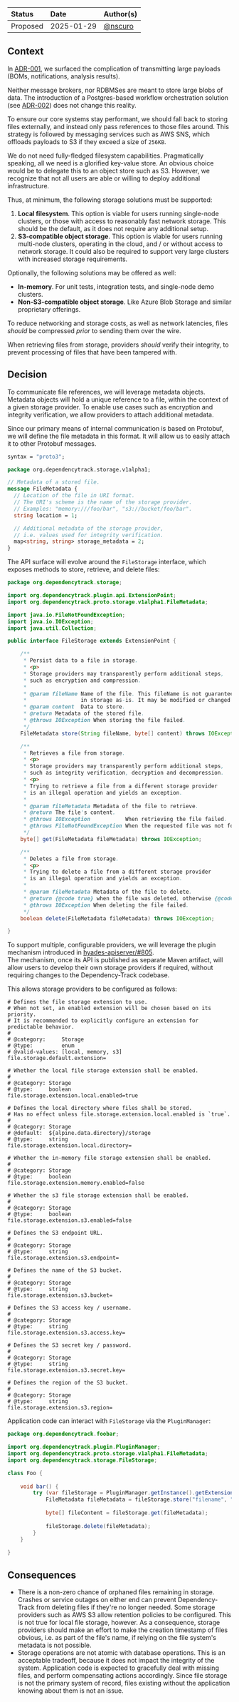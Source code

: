 | Status   | Date       | Author(s)                            |
|:---------|:-----------|:-------------------------------------|
| Proposed | 2025-01-29 | [@nscuro](https://github.com/nscuro) |

## Context

In [ADR-001], we surfaced the complication of transmitting large payloads (BOMs, notifications, analysis results).

Neither message brokers, nor RDBMSes are meant to store large blobs of data.
The introduction of a Postgres-based workflow orchestration solution (see [ADR-002]) does not change this reality.

To ensure our core systems stay performant, we should fall back to storing files externally,
and instead only pass references to those files around. This strategy is followed by messaging
services such as AWS SNS, which offloads payloads to S3 if they exceed a size of `256KB`.

We do not need fully-fledged filesystem capabilities. Pragmatically speaking, all we need is
a glorified key-value store. An obvious choice would be to delegate this to an object store
such as S3. However, we recognize that not all users are able or willing to deploy additional
infrastructure.

Thus, at minimum, the following storage solutions must be supported:

1. **Local filesystem**. This option is viable for users running single-node clusters, or those with
   access to reasonably fast network storage. This should be the default, as it does not require any
   additional setup.
2. **S3-compatible object storage**. This option is viable for users running multi-node clusters,
   operating in the cloud, and / or without access to network storage. It could also be required
   to support very large clusters with increased storage requirements.

Optionally, the following solutions may be offered as well:

* **In-memory**. For unit tests, integration tests, and single-node demo clusters.
* **Non-S3-compatible object storage**. Like Azure Blob Storage and similar proprietary offerings.

To reduce networking and storage costs, as well as network latencies,
files *should* be compressed *prior* to sending them over the wire.

When retrieving files from storage, providers *should* verify their integrity, 
to prevent processing of files that have been tampered with.

## Decision

To communicate file references, we will leverage metadata objects. Metadata objects will hold a unique
reference to a file, within the context of a given storage provider. To enable use cases such as encryption
and integrity verification, we allow providers to attach additional metadata.

Since our primary means of internal communication is based on Protobuf, we will define the file metadata
in this format. It will allow us to easily attach it to other Protobuf messages.

```protobuf linenums="1"
syntax = "proto3";

package org.dependencytrack.storage.v1alpha1;

// Metadata of a stored file.
message FileMetadata {
  // Location of the file in URI format.
  // The URI's scheme is the name of the storage provider.
  // Examples: "memory:///foo/bar", "s3://bucket/foo/bar".
  string location = 1;

  // Additional metadata of the storage provider,
  // i.e. values used for integrity verification.
  map<string, string> storage_metadata = 2;
}
```

The API surface will evolve around the `FileStorage` interface, which exposes methods to
store, retrieve, and delete files:

```java linenums="1"
package org.dependencytrack.storage;

import org.dependencytrack.plugin.api.ExtensionPoint;
import org.dependencytrack.proto.storage.v1alpha1.FileMetadata;

import java.io.FileNotFoundException;
import java.io.IOException;
import java.util.Collection;

public interface FileStorage extends ExtensionPoint {

    /**
     * Persist data to a file in storage.
     * <p>
     * Storage providers may transparently perform additional steps,
     * such as encryption and compression.
     *
     * @param fileName Name of the file. This fileName is not guaranteed to be reflected
     *                 in storage as-is. It may be modified or changed entirely.
     * @param content  Data to store.
     * @return Metadata of the stored file.
     * @throws IOException When storing the file failed.
     */
    FileMetadata store(String fileName, byte[] content) throws IOException;

    /**
     * Retrieves a file from storage.
     * <p>
     * Storage providers may transparently perform additional steps,
     * such as integrity verification, decryption and decompression.
     * <p>
     * Trying to retrieve a file from a different storage provider
     * is an illegal operation and yields an exception.
     *
     * @param fileMetadata Metadata of the file to retrieve.
     * @return The file's content.
     * @throws IOException           When retrieving the file failed.
     * @throws FileNotFoundException When the requested file was not found.
     */
    byte[] get(FileMetadata fileMetadata) throws IOException;

    /**
     * Deletes a file from storage.
     * <p>
     * Trying to delete a file from a different storage provider
     * is an illegal operation and yields an exception.
     *
     * @param fileMetadata Metadata of the file to delete.
     * @return {@code true} when the file was deleted, otherwise {@code false}.
     * @throws IOException When deleting the file failed.
     */
    boolean delete(FileMetadata fileMetadata) throws IOException;

}
```

To support multiple, configurable providers, we will leverage the plugin mechanism introduced in [hyades-apiserver/#805].  
The mechanism, once its API is published as separate Maven artifact, will allow users to develop their own storage
providers if required, without requiring changes to the Dependency-Track codebase.

This allows storage providers to be configured as follows:

```properties linenums="1"
# Defines the file storage extension to use.
# When not set, an enabled extension will be chosen based on its priority.
# It is recommended to explicitly configure an extension for predictable behavior.
#
# @category:     Storage
# @type:         enum
# @valid-values: [local, memory, s3]
file.storage.default.extension=

# Whether the local file storage extension shall be enabled.
#
# @category: Storage
# @type:     boolean
file.storage.extension.local.enabled=true

# Defines the local directory where files shall be stored.
# Has no effect unless file.storage.extension.local.enabled is `true`.
#
# @category: Storage
# @default:  ${alpine.data.directory}/storage
# @type:     string
file.storage.extension.local.directory=

# Whether the in-memory file storage extension shall be enabled.
#
# @category: Storage
# @type:     boolean
file.storage.extension.memory.enabled=false

# Whether the s3 file storage extension shall be enabled.
#
# @category: Storage
# @type:     boolean
file.storage.extension.s3.enabled=false

# Defines the S3 endpoint URL.
#
# @category: Storage
# @type:     string
file.storage.extension.s3.endpoint=

# Defines the name of the S3 bucket.
#
# @category: Storage
# @type:     string
file.storage.extension.s3.bucket=

# Defines the S3 access key / username.
#
# @category: Storage
# @type:     string
file.storage.extension.s3.access.key=

# Defines the S3 secret key / password.
#
# @category: Storage
# @type:     string
file.storage.extension.s3.secret.key=

# Defines the region of the S3 bucket.
#
# @category: Storage
# @type:     string
file.storage.extension.s3.region=
```

Application code can interact with `FileStorage` via the `PluginManager`:

```java linenums="1"
package org.dependencytrack.foobar;

import org.dependencytrack.plugin.PluginManager;
import org.dependencytrack.proto.storage.v1alpha1.FileMetadata;
import org.dependencytrack.storage.FileStorage;

class Foo {
    
    void bar() {
        try (var fileStorage = PluginManager.getInstance().getExtension(FileStorage.class)) {
            FileMetadata fileMetadata = fileStorage.store("filename", "content".getBytes());
            
            byte[] fileContent = fileStorage.get(fileMetadata);
            
            fileStorage.delete(fileMetadata);
        }
    }
    
}
```

## Consequences

* There is a non-zero chance of orphaned files remaining in storage. Crashes or service outages on either end
  can prevent Dependency-Track from deleting files if they're no longer needed. Some storage providers such as
  AWS S3 allow retention policies to be configured. This is not true for local file storage, however.
  As a consequence, storage providers should make an effort to make the creation timestamp of files obvious,
  i.e. as part of the file's name, if relying on the file system's metadata is not possible.
* Storage operations are not atomic with database operations. This is an acceptable tradeoff,
  because it does not impact the integrity of the system. Application code is expected to gracefully
  deal with missing files, and perform compensating actions accordingly. Since file storage is not the
  primary system of record, files existing without the application knowing about them is not an issue.

[ADR-001]: 001-drop-kafka-dependency.md
[ADR-002]: 002-workflow-orchestration.md

[hyades-apiserver/#805]: https://github.com/DependencyTrack/hyades-apiserver/pull/805